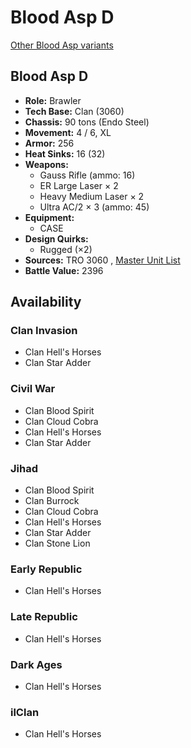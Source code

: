 # Blood Asp D 

[Other Blood Asp variants](../blood_asp.md) 

## Blood Asp D 

- **Role:** Brawler 
- **Tech Base:** Clan (3060) 
- **Chassis:** 90 tons (Endo Steel) 
- **Movement:** 4 / 6, XL 
- **Armor:** 256 
- **Heat Sinks:** 16 (32) 
- **Weapons:** 
  - Gauss Rifle (ammo: 16) 
  - ER Large Laser × 2 
  - Heavy Medium Laser × 2 
  - Ultra AC/2 × 3 (ammo: 45) 
- **Equipment:** 
  - CASE 
- **Design Quirks:** 
  - Rugged (×2) 
- **Sources:** TRO 3060 , [Master Unit List](http://masterunitlist.info/Unit/Details/402) 
- **Battle Value:** 2396 

## Availability 

### Clan Invasion 

- Clan Hell's Horses 
- Clan Star Adder 

### Civil War 

- Clan Blood Spirit 
- Clan Cloud Cobra 
- Clan Hell's Horses 
- Clan Star Adder 

### Jihad 

- Clan Blood Spirit 
- Clan Burrock 
- Clan Cloud Cobra 
- Clan Hell's Horses 
- Clan Star Adder 
- Clan Stone Lion 

### Early Republic 

- Clan Hell's Horses 

### Late Republic 

- Clan Hell's Horses 

### Dark Ages 

- Clan Hell's Horses 

### ilClan 

- Clan Hell's Horses 

